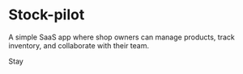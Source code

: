 # Stock-pilot
A simple SaaS app where shop owners can manage products, track inventory, and collaborate with their team.

Stay
